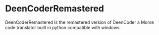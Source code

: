 # DeenCoderRemastered
DeenCoderRemastered Is the remastered version of DeenCoder a Morse code translator built in python compatible with windows. 
